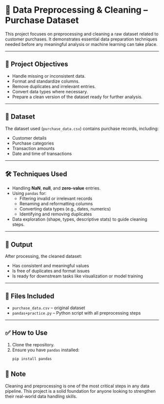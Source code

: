 # 🧹 Data Preprocessing & Cleaning – Purchase Dataset

This project focuses on preprocessing and cleaning a raw dataset related to customer purchases. It demonstrates essential data preparation techniques needed before any meaningful analysis or machine learning can take place.

---

## 📌 Project Objectives

- Handle missing or inconsistent data.
- Format and standardize columns.
- Remove duplicates and irrelevant entries.
- Convert data types where necessary.
- Prepare a clean version of the dataset ready for further analysis.

---

## 📂 Dataset

The dataset used (`purchase_data.csv`) contains purchase records, including:
- Customer details
- Purchase categories
- Transaction amounts
- Date and time of transactions

---

## 🛠️ Techniques Used

- Handling **NaN**, **null**, and **zero-value** entries.
- Using `pandas` for:
  - Filtering invalid or irrelevant records
  - Renaming and reformatting columns
  - Converting data types (e.g., dates, numerics)
  - Identifying and removing duplicates
- Data exploration (shape, types, descriptive stats) to guide cleaning steps.

---

## 🧪 Output

After processing, the cleaned dataset:
- Has consistent and meaningful values
- Is free of duplicates and format issues
- Is ready for downstream tasks like visualization or model training

---

## 📁 Files Included

- `purchase_data.csv` – original dataset
- `pandas+practice.py` – Python script with all preprocessing steps

---

## ✅ How to Use

1. Clone the repository.
2. Ensure you have `pandas` installed:
   ```bash
   pip install pandas
## 📌 Note
Cleaning and preprocessing is one of the most critical steps in any data pipeline. This project is a solid foundation for anyone looking to strengthen their real-world data handling skills.
